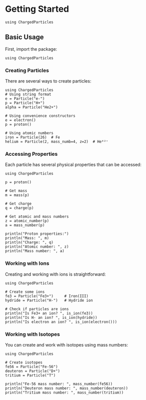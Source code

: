 # Getting Started

```@setup
using ChargedParticles
```

## Basic Usage

First, import the package:

```@example
using ChargedParticles
```

### Creating Particles

There are several ways to create particles:

```@example
using ChargedParticles
# Using string format
e = Particle("e-")
p = Particle("H+")
alpha = Particle("He2+")

# Using convenience constructors
e = electron()
p = proton()

# Using atomic numbers
iron = Particle(26)  # Fe
helium = Particle(2, mass_numb=4, z=2)  # He⁴²⁺
``` 

### Accessing Properties

Each particle has several physical properties that can be accessed:

```@example
using ChargedParticles

p = proton()

# Get mass
m = mass(p)

# Get charge
q = charge(p)

# Get atomic and mass numbers
z = atomic_number(p)
a = mass_number(p)

println("Proton properties:")
println("Mass: ", m)
println("Charge: ", q)
println("Atomic number: ", z)
println("Mass number: ", a)
```

### Working with Ions

Creating and working with ions is straightforward:

```@example
using ChargedParticles

# Create some ions
fe3 = Particle("Fe3+")     # Iron(III)
hydride = Particle("H-")   # Hydride ion

# Check if particles are ions
println("Is Fe3+ an ion? ", is_ion(fe3))
println("Is H- an ion? ", is_ion(hydride))
println("Is electron an ion? ", is_ion(electron()))
```

### Working with Isotopes

You can create and work with isotopes using mass numbers:

```@example
using ChargedParticles

# Create isotopes
fe56 = Particle("Fe-56")
deuteron = Particle("D+")
tritium = Particle("T")

println("Fe-56 mass number: ", mass_number(fe56))
println("Deuteron mass number: ", mass_number(deuteron))
println("Tritium mass number: ", mass_number(tritium))
```
